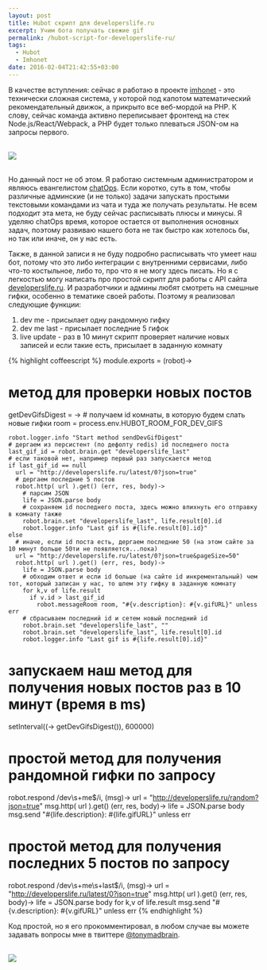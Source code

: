 ```yaml
---
layout: post
title: Hubot скрипт для developerslife.ru
excerpt: Учим бота получать свежие gif
permalink: /hubot-script-for-developerslife-ru/
tags:
  - Hubot
  - Imhonet
date: 2016-02-04T21:42:55+03:00
---
```


В качестве вступления: сейчас я работаю в проекте <a href="http://imhonet.ru/" target="_blank">imhonet</a> - это технически сложная система, у которой под капотом математический рекомендательный движок, а прикрыто все веб-мордой на PHP. К слову, сейчас команда активно переписывает фронтенд на стек Node.js/React/Webpack, а PHP будет только плеваться JSON-ом на запросы первого.

<br>
<img src="https://farm2.staticflickr.com/1624/24190718014_35b17690c8_o.jpg">
<br>
<br>

Но данный пост не об этом. Я работаю системным администратором и являюсь евангелистом <a href="https://speakerdeck.com/jnewland/chatops-at-github" target="_blank">chatOps</a>. Если коротко, суть в том, чтобы различные админские (и не только) задачи запускать простыми текстовыми командами из чата и туда же получать результаты. Не всем подходит эта мета, не буду сейчас расписывать плюсы и минусы. Я уделяю chatOps время, которое остается от выполнения основных задач, поэтому развиваю нашего бота не так быстро как хотелось бы, но так или иначе, он у нас есть.

Также, в данной записи я не буду подробно расписывать что умеет наш бот, потому что это либо интеграции с внутренними сервисами, либо что-то костыльное, либо то, про что я не могу здесь писать. Но я с легкостью могу написать про простой скрипт для работы с API сайта <a href="http://developerslife.ru/" target="_blank">developerslife.ru</a>. И разработчики и админы любят смотреть на смешные гифки, особенно в тематике своей работы. Поэтому я реализовал следующие функции:

1. dev me - присылает одну рандомную гифку
2. dev me last - присылает последние 5 гифок
3. live update - раз в 10 минут скрипт проверяет наличие новых записей и если такие есть, присылает в заданную комнату

{% highlight coffeescript %}
module.exports = (robot)->

  # метод для проверки новых постов
  getDevGifsDigest = ->
    # получаем id комнаты, в которую будем слать новые гифки
    room = process.env.HUBOT_ROOM_FOR_DEV_GIFS

    robot.logger.info "Start method sendDevGifDigest"
    # дергаем из персистент (по дефолту redis) id последнего поста
    last_gif_id = robot.brain.get "developerslife_last"
    # если таковой нет, например первый раз запускается метод
    if last_gif_id == null
      url = "http://developerslife.ru/latest/0?json=true"
      # дергаем последние 5 постов
      robot.http( url ).get() (err, res, body)->
        # парсим JSON
        life = JSON.parse body
        # сохраняем id последнего поста, здесь можно впихнуть его отправку в комнату также
        robot.brain.set "developerslife_last", life.result[0].id
        robot.logger.info "Last gif is #{life.result[0].id}"
    else
      # иначе, если id поста есть, дергаем последние 50 (на этом сайте за 10 минут больше 50ти не появляется...пока)
      url = "http://developerslife.ru/latest/0?json=true&pageSize=50"
      robot.http( url ).get() (err, res, body)->
        life = JSON.parse body
        # обходим ответ и если id больше (на сайте id инкрементальный) чем тот, который записан у нас, то шлем эту гифку в заданную комнату
        for k,v of life.result
          if v.id > last_gif_id
            robot.messageRoom room, "#{v.description}: #{v.gifURL}" unless err
        # сбрасываем последний id и сетем новый последний id
        robot.brain.set "developerslife_last", ""
        robot.brain.set "developerslife_last", life.result[0].id
        robot.logger.info "Last gif is #{life.result[0].id}"

  # запускаем наш метод для получения новых постов раз в 10 минут (время в ms)
  setInterval((-> getDevGifsDigest()), 600000)

  # простой метод для получения рандомной гифки по запросу
  robot.respond /dev\s+me$/i, (msg)->
    url = "http://developerslife.ru/random?json=true"
    msg.http( url ).get() (err, res, body)->
      life = JSON.parse body
      msg.send "#{life.description}: #{life.gifURL}" unless err

  # простой метод для получения последних 5 постов по запросу
  robot.respond /dev\s+me\s+last$/i, (msg)->
    url = "http://developerslife.ru/latest/0?json=true"
    msg.http( url ).get() (err, res, body)->
      life = JSON.parse body
      for k,v of life.result
        msg.send "#{v.description}: #{v.gifURL}" unless err
{% endhighlight %}

Код простой, но я его прокомментировал, в любом случае вы можете задавать вопросы мне в твиттере <a href="https://twitter.com/tonymadbrain" target="_blank">@tonymadbrain</a>.

<br>
<img src="https://farm2.staticflickr.com/1561/24523370100_50e5128c91_o.jpg">
<br>

